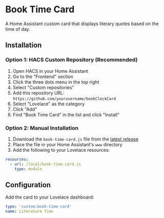 

# Book Time Card

A Home Assistant custom card that displays literary quotes based on the time of day.

## Installation

### Option 1: HACS Custom Repository (Recommended)

1. Open HACS in your Home Assistant
2. Go to the "Frontend" section
3. Click the three dots menu in the top right
4. Select "Custom repositories"
5. Add this repository URL: `https://github.com/yourusername/bookClockCard`
6. Select "Lovelace" as the category
7. Click "Add"
8. Find "Book Time Card" in the list and click "Install"

### Option 2: Manual Installation

1. Download the `book-time-card.js` file from the [latest release](https://github.com/yourusername/bookClockCard/releases/latest)
2. Place the file in your Home Assistant's `www` directory
3. Add the following to your Lovelace resources:
```yaml
resources:
  - url: /local/book-time-card.js
    type: module
```

## Configuration

Add the card to your Lovelace dashboard:

```yaml
type: 'custom:book-time-card'
name: Literature Time
```
